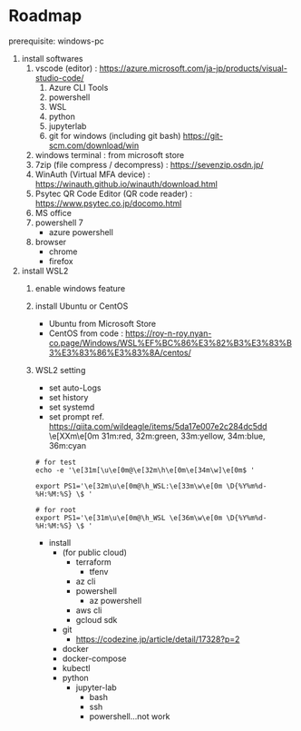 # Roadmap

prerequisite: windows-pc

1. install softwares    
    1. vscode (editor) : https://azure.microsoft.com/ja-jp/products/visual-studio-code/  
        1. Azure CLI Tools  
        2. powershell  
        3. WSL  
        4. python
        1. jupyterlab
        1. git for windows (including git bash) https://git-scm.com/download/win
    2. windows terminal : from microsoft store  
    3. 7zip (file compress / decompress) : https://sevenzip.osdn.jp/  
    4. WinAuth (Virtual MFA device) : https://winauth.github.io/winauth/download.html  
    5. Psytec QR Code Editor (QR code reader) : https://www.psytec.co.jp/docomo.html  
    6. MS office
    7. powershell 7
        - azure powershell
    8. browser
        - chrome
        - firefox
2. install WSL2
    1. enable windows feature
    1. install Ubuntu or CentOS
        - Ubuntu from Microsoft Store
        - CentOS from code : https://roy-n-roy.nyan-co.page/Windows/WSL%EF%BC%86%E3%82%B3%E3%83%B3%E3%83%86%E3%83%8A/centos/
    1. WSL2 setting
        - set auto-Logs
        - set history
        - set systemd
        - set prompt  ref. https://qiita.com/wildeagle/items/5da17e007e2c284dc5dd  
        \e[XXm<colored>\e[0m  31m:red, 32m:green, 33m:yellow, 34m:blue, 36m:cyan 
        ```
        # for test
        echo -e '\e[31m[\u\e[0m@\e[32m\h\e[0m\e[34m\w]\e[0m$ '   
        ```  
        ```
        export PS1='\e[32m\u\e[0m@\h_WSL:\e[33m\w\e[0m \D{%Y%m%d-%H:%M:%S} \$ ' 
        ```              
        ```
        # for root  
        export PS1='\e[31m\u\e[0m@\h_WSL \e[36m\w\e[0m \D{%Y%m%d-%H:%M:%S} \$ ' 
        ```
        

        
        - install
            - (for public cloud)
                - terraform
                    - tfenv
                - az cli
                - powershell
                    - az powershell
                - aws cli
                - gcloud sdk
            - git
                - https://codezine.jp/article/detail/17328?p=2
            - docker
            - docker-compose
            - kubectl
            - python
                - jupyter-lab
                    - bash
                    - ssh
                    - powershell...not work
  

